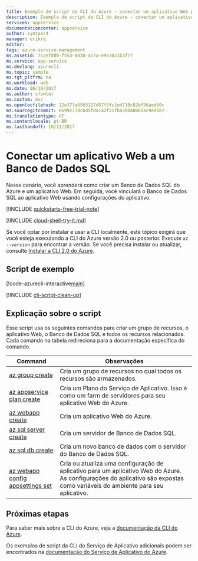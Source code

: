 ```yaml
---
title: Exemplo de script da CLI do Azure - conectar um aplicativo Web para um Banco de Dados SQL | Microsoft Docs
description: Exemplo de script da CLI do Azure - conectar um aplicativo Web para um Banco de Dados SQL
services: appservice
documentationcenter: appservice
author: syntaxc4
manager: erikre
editor: 
tags: azure-service-management
ms.assetid: 7c2efdd0-f553-4038-a77a-e953021b3f77
ms.service: app-service
ms.devlang: azurecli
ms.topic: sample
ms.tgt_pltfrm: na
ms.workload: web
ms.date: 06/19/2017
ms.author: cfowler
ms.custom: mvc
ms.openlocfilehash: 12e373a6503127d57f5fc1ed719c82bf56aed60c
ms.sourcegitcommit: 6699c77dcbd5f8a1a2f21fba3d0a0005ac9ed6b7
ms.translationtype: HT
ms.contentlocale: pt-BR
ms.lasthandoff: 10/11/2017
---
```

# <a name="connect-a-web-app-to-a-sql-database"></a>Conectar um aplicativo Web a um Banco de Dados SQL

Nesse cenário, você aprenderá como criar um Banco de Dados SQL do Azure e um aplicativo Web. Em seguida, você vinculará o Banco de Dados SQL ao aplicativo Web usando configurações do aplicativo.


[!INCLUDE [quickstarts-free-trial-note](../../../includes/quickstarts-free-trial-note.md)]

[!INCLUDE [cloud-shell-try-it.md](../../../includes/cloud-shell-try-it.md)]

Se você optar por instalar e usar a CLI localmente, este tópico exigirá que você esteja executando a CLI do Azure versão 2.0 ou posterior. Execute `az --version` para encontrar a versão. Se você precisa instalar ou atualizar, consulte [Instalar a CLI 2.0 do Azure]( /cli/azure/install-azure-cli). 

## <a name="sample-script"></a>Script de exemplo

[!code-azurecli-interactive[main](../../../cli_scripts/app-service/connect-to-sql/connect-to-sql.sh?highlight=9-10 "SQL Database")]

[!INCLUDE [cli-script-clean-up](../../../includes/cli-script-clean-up.md)]

## <a name="script-explanation"></a>Explicação sobre o script

Esse script usa os seguintes comandos para criar um grupo de recursos, o aplicativo Web, o Banco de Dados SQL e todos os recursos relacionados. Cada comando na tabela redireciona para a documentação específica do comando.

| Command | Observações |
|---|---|
| [az group create](https://docs.microsoft.com/cli/azure/group#az_group_create) | Cria um grupo de recursos no qual todos os recursos são armazenados. |
| [az appservice plan create](https://docs.microsoft.com/cli/azure/appservice/plan#az_appservice_plan_create) | Cria um Plano do Serviço de Aplicativo. Isso é como um farm de servidores para seu aplicativo Web do Azure. |
| [az webapp create](https://docs.microsoft.com/cli/azure/webapp#az_webapp_create) | Cria um aplicativo Web do Azure. |
| [az sql server create](https://docs.microsoft.com/cli/azure/sql/server#az_sql_server_create) | Cria um servidor de Banco de Dados SQL.  |
| [az sql db create](https://docs.microsoft.com/cli/azure/sql/db#az_sql_db_create) | Cria um novo banco de dados com o servidor do Banco de Dados SQL. |
| [az webapp config appsettings set](https://docs.microsoft.com/cli/azure/webapp/config/appsettings#az_webapp_config_appsettings_set) | Cria ou atualiza uma configuração de aplicativo para um aplicativo Web do Azure. As configurações do aplicativo são expostas como variáveis do ambiente para seu aplicativo. |

## <a name="next-steps"></a>Próximas etapas

Para saber mais sobre a CLI do Azure, veja a [documentação da CLI do Azure](https://docs.microsoft.com/cli/azure/overview).

Os exemplos de script da CLI do Serviço de Aplicativo adicionais podem ser encontrados na [documentação do Serviço de Aplicativo do Azure](../app-service-cli-samples.md).
